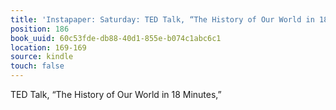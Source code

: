 ```yaml
---
title: 'Instapaper: Saturday: TED Talk, “The History of Our World in 18 Minutes,”'
position: 186
book_uuid: 60c53fde-db88-40d1-855e-b074c1abc6c1
location: 169-169
source: kindle
touch: false
---
```


TED Talk, “The History of Our World in 18 Minutes,”